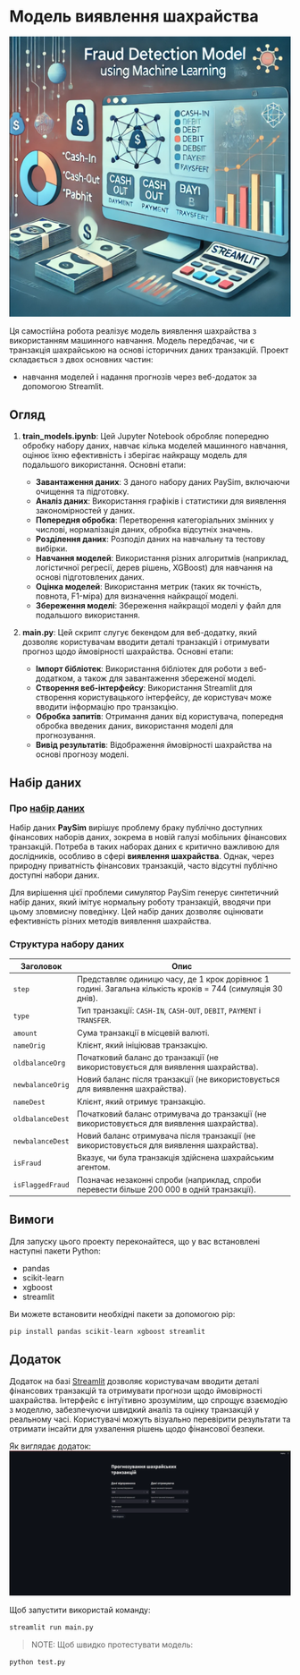 # Модель виявлення шахрайства
![Головне фото](images/main.png)

Ця самостійна робота реалізує модель виявлення шахрайства з використанням машинного навчання. Модель передбачає, чи є транзакція шахрайською на основі історичних даних транзакцій. Проект складається з двох основних частин:
* навчання моделей і надання прогнозів через веб-додаток за допомогою Streamlit.

## Огляд

1. **train_models.ipynb**: Цей Jupyter Notebook обробляє попередню обробку набору даних, навчає кілька моделей машинного навчання, оцінює їхню ефективність і зберігає найкращу модель для подальшого використання. Основні етапи:
   - **Завантаження даних**: З даного набору даних PaySim, включаючи очищення та підготовку.
   - **Аналіз даних**: Використання графіків і статистики для виявлення закономірностей у даних.
   - **Попередня обробка**: Перетворення категоріальних змінних у числові, нормалізація даних, обробка відсутніх значень.
   - **Розділення даних**: Розподіл даних на навчальну та тестову вибірки.
   - **Навчання моделей**: Використання різних алгоритмів (наприклад, логістичної регресії, дерев рішень, XGBoost) для навчання на основі підготовлених даних.
   - **Оцінка моделей**: Використання метрик (таких як точність, повнота, F1-міра) для визначення найкращої моделі.
   - **Збереження моделі**: Збереження найкращої моделі у файл для подальшого використання.

2. **main.py**: Цей скрипт слугує бекендом для веб-додатку, який дозволяє користувачам вводити деталі транзакцій і отримувати прогноз щодо ймовірності шахрайства. Основні етапи:
   - **Імпорт бібліотек**: Використання бібліотек для роботи з веб-додатком, а також для завантаження збереженої моделі.
   - **Створення веб-інтерфейсу**: Використання Streamlit для створення користувацького інтерфейсу, де користувач може вводити інформацію про транзакцію.
   - **Обробка запитів**: Отримання даних від користувача, попередня обробка введених даних, використання моделі для прогнозування.
   - **Вивід результатів**: Відображення ймовірності шахрайства на основі прогнозу моделі.

## Набір даних

### Про [набір даних](https://www.kaggle.com/datasets/ealaxi/paysim1/data)

Набір даних **PaySim** вирішує проблему браку публічно доступних фінансових наборів даних, зокрема в новій галузі мобільних фінансових транзакцій. Потреба в таких наборах даних є критично важливою для дослідників, особливо в сфері **виявлення шахрайства**. Однак, через природну приватність фінансових транзакцій, часто відсутні публічно доступні набори даних.

Для вирішення цієї проблеми симулятор PaySim генерує синтетичний набір даних, який імітує нормальну роботу транзакцій, вводячи при цьому зловмисну поведінку. Цей набір даних дозволяє оцінювати ефективність різних методів виявлення шахрайства.

### Структура набору даних

| Заголовок           | Опис                                                                                             |
|---------------------|--------------------------------------------------------------------------------------------------|
| `step`              | Представляє одиницю часу, де 1 крок дорівнює 1 годині. Загальна кількість кроків = 744 (симуляція 30 днів). |
| `type`              | Тип транзакції: `CASH-IN`, `CASH-OUT`, `DEBIT`, `PAYMENT` і `TRANSFER`.                         |
| `amount`            | Сума транзакції в місцевій валюті.                                                              |
| `nameOrig`         | Клієнт, який ініціював транзакцію.                                                              |
| `oldbalanceOrg`     | Початковий баланс до транзакції (не використовується для виявлення шахрайства).                 |
| `newbalanceOrig`    | Новий баланс після транзакції (не використовується для виявлення шахрайства).                   |
| `nameDest`          | Клієнт, який отримує транзакцію.                                                                 |
| `oldbalanceDest`    | Початковий баланс отримувача до транзакції (не використовується для виявлення шахрайства).      |
| `newbalanceDest`    | Новий баланс отримувача після транзакції (не використовується для виявлення шахрайства).        |
| `isFraud`           | Вказує, чи була транзакція здійснена шахрайським агентом.                                        |
| `isFlaggedFraud`    | Позначає незаконні спроби (наприклад, спроби перевести більше 200 000 в одній транзакції).     |

## Вимоги

Для запуску цього проекту переконайтеся, що у вас встановлені наступні пакети Python:

- pandas
- scikit-learn
- xgboost
- streamlit

Ви можете встановити необхідні пакети за допомогою pip:

```bash
pip install pandas scikit-learn xgboost streamlit
```

## Додаток
Додаток на базі [Streamlit](https://streamlit.io/) дозволяє користувачам вводити деталі фінансових транзакцій та отримувати прогнози щодо ймовірності шахрайства. Інтерфейс є інтуїтивно зрозумілим, що спрощує взаємодію з моделлю, забезпечуючи швидкий аналіз та оцінку транзакцій у реальному часі. Користувачі можуть візуально перевірити результати та отримати інсайти для ухвалення рішень щодо фінансової безпеки.

Як виглядає додаток:
![Вигляд streamlit](images/image.png)


Щоб запустити використай команду:
```bash
streamlit run main.py
```

> NOTE: Щоб швидко протестувати модель:
```bash
python test.py
```
